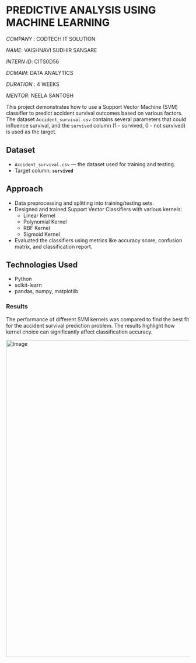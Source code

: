 # PREDICTIVE ANALYSIS USING MACHINE LEARNING

*COMPANY* : CODTECH IT SOLUTION

*NAME*: VAISHNAVI SUDHIR SANSARE

*INTERN ID*: CITS0D56

*DOMAIN*: DATA ANALYTICS

*DURATION* : 4 WEEKS

*MENTOR*: NEELA SANTOSH

This project demonstrates how to use a Support Vector Machine (SVM) classifier to predict accident survival outcomes based on various factors. The dataset `Accident_survival.csv` contains several parameters that could influence survival, and the `survived` column (1 - survived, 0 - not survived) is used as the target.

## Dataset
- `Accident_survival.csv` — the dataset used for training and testing.
- Target column: **`survived`**

## Approach
- Data preprocessing and splitting into training/testing sets.
- Designed and trained Support Vector Classifiers with various kernels:
  - Linear Kernel
  - Polynomial Kernel
  - RBF Kernel
  - Sigmoid Kernel
- Evaluated the classifiers using metrics like accuracy score, confusion matrix, and classification report.

## Technologies Used
- Python
- scikit-learn
- pandas, numpy, matplotlib

### Results
The performance of different SVM kernels was compared to find the best fit for the accident survival prediction problem. The results highlight how kernel choice can significantly affect classification accuracy.

<img width="1917" height="867" alt="Image" src="https://github.com/user-attachments/assets/5496dec2-58d2-4d30-a712-fe3f085aa3de" />

